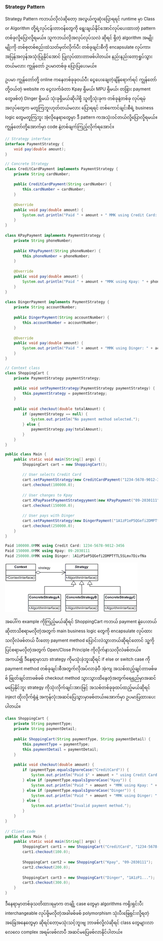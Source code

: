 ### Strategy Pattern

Strategy Pattern ကဘယ်လိုလဲဆိုတော့ အလွယ်ကူဆုံးပြောရရင် runtime မှာ Class or Algorithm တို့ရဲ့လုပ်ငန်းတာ၀န်တွေကို ရွေးချယ်နိုင်အောင်လုပ်ပေးထားတဲ့ pattern တစ်ခုလို့ပြောလို့ရမယ်။ သူကဘယ်လိုအလုပ်လုပ်သလဲ ဆိုရင် ရှိတဲ့ algorithm အမျိုးမျိုးကို တစ်စုတစ်စည်းထဲသတ်မှတ်လိုက်ပီး တစ်ခုချင်းစီကို encapsulate လုပ်ကာ၊ အပြန်အလှန်အသုံးပြုနိုင်အောင် ပြုလုပ်ထားတာဖစ်ပါတယ်။
နည်းနည်းတော့ရှုပ်သွားတယ်မလား ကျွန်တော် ဥပမာတစ်ခု ပြောပြပေးမယ်။

ဥပမာ ကျွန်တော်တို့ online ကနေတစ်ခုခု၀ယ်ပီး ငွေပေးချေတဲ့ချိန်ရောက်ရင် ကျွန်တော်တို့၀ယ်တဲ့ website က ငွေလက်ခံတာ Kpay ရှိမယ်၊ MPU ရှိမယ်၊ တခြား payment တွေဖစ်တဲ့ Dinger ရှိမယ် သုံးခုရှိမယ်ဆိုပါစို့ သူတို့သုံးခုက တစ်ခုနဲ့တစ်ခု လုပ်ရမဲ့ အလုပ်တွေက မတူကြဘူးဟုတ်တယ်မလား ပြောရရင် တစ်ကောင်ချင်းစီရဲ့ business logic တွေမတူကြဘူး အဲ့လိုနေရာတွေမှာ ဒီ pattern ကအသုံး၀င်တယ်လို့ပြောလို့ရမယ်။ ကျွန်တော်တို့အောက်မှာ code နဲ့တစ်ချက်ကြည့်လိုက်ရအောင်။


```java
// Strategy interface
interface PaymentStrategy {
    void pay(double amount);
}
```

```java
// Concrete Strategy
class CreditCardPayment implements PaymentStrategy {
    private String cardNumber;

    public CreditCardPayment(String cardNumber) {
        this.cardNumber = cardNumber;
    }

    @Override
    public void pay(double amount) {
        System.out.println("Paid " + amount + " MMK using Credit Card: " + cardNumber);
    }
}

class KPayPayment implements PaymentStrategy {
    private String phoneNumber;

    public KPayPayment(String phoneNumber) {
        this.phoneNumber = phoneNumber;
    }

    @Override
    public void pay(double amount) {
        System.out.println("Paid " + amount + "MMK using Kpay: " + phoneNumber);
    }
}

class DingerPayment implements PaymentStrategy {
    private String accountNumber;

    public DingerPayment(String accountNumber) {
        this.accountNumber = accountNumber;
    }

    @Override
    public void pay(double amount) {
        System.out.println("Paid " + amount + "MMK using Dinger: " + accountNumber);
    }
}

```

```java
// Context class
class ShoppingCart {
    private PaymentStrategy paymentStrategy;

    public void setPaymentStrategy(PaymentStrategy paymentStrategy) {
        this.paymentStrategy = paymentStrategy;
    }

    public void checkout(double totalAmount) {
        if (paymentStrategy == null) {
            System.out.println("No payment method selected.");
        } else {
            paymentStrategy.pay(totalAmount);
        }
    }
}
```

```java
public class Main {
    public static void main(String[] args) {
        ShoppingCart cart = new ShoppingCart();

        // User selects Credit Card
        cart.setPaymentStrategy(new CreditCardPayment("1234-5678-9012-3456"));
        cart.checkout(100000.0);

        // User changes to Kpay
        cart.KPayPasetPaymentStrategyyment(new KPayPayment("09-2030111"));
        cart.checkout(150000.0);

        // User pays with Dinger
        cart.setPaymentStrategy(new DingerPayment("1A1zP1eP5QGefi2DMPTfTL5SLmv7DivfNa"));
        cart.checkout(250000.0);
    }
}
```

```csharp
Paid 100000.0MMK using Credit Card: 1234-5678-9012-3456
Paid 150000.0MMK using Kpay: 09-2030111
Paid 250000.0MMK using Dinger: 1A1zP1eP5QGefi2DMPTfTL5SLmv7DivfNa
```

![strategy pattern!](./public/strategy-patterns.jpeg)

အပေါ်က example ကိုကြည့်မယ်ဆိုရင် ShoppingCart ကဘယ် payment နဲ့ပေးတယ်ဆိုတာသိစရာမလိုတဲ့အတွက် main business logic တွေကို encapsulate လုပ်ထားသလိုလဲဖစ်တယ် ပီးတော့ payment method ပြောင်းလဲသွားတယ်ဆိုရင်တောင် သူ့ကိုပြင်စရာမလိုတဲ့အတွက် Open/Close Principle ကိုလိုက်နာသလိုလဲဖစ်တယ်။ အကယ်၍ ဒီနေရာမှာသာ strategy ကိုမသုံးခဲ့ဘူးဆိုရင် if else or switch case ကို payment method တစ်ခုချင်းစီအတွက်လိုအပ်လာခဲ့ပီ အဲ့ကျ အသစ်ထည့်ချင်တာဖစ်ဖစ် ဖြုတ်ချင်တာဖစ်ဖစ် checkout method သွားသွားထိနေတဲ့အတွက်ရေရှည်မှာအဆင်မပြေနိုင်ဘူး strategy ကိုသုံးလိုက်ချင်းအားဖြင့် အသစ်တစ်ခုခုထပ်ထည့်မယ်ဆိုရင် inject ထိုးလိုက်ရုံနဲ့ အကုန်လုံးအဆင်ပြေသွားမှာဖစ်တယ်။အောက်မှာ ဥပမာပြထားပေးပါတယ်။

```java
class ShoppingCart {
    private String paymentType;
    private String paymentDetail;

    public ShoppingCart(String paymentType, String paymentDetail) {
        this.paymentType = paymentType;
        this.paymentDetail = paymentDetail;
    }

    public void checkout(double amount) {
        if (paymentType.equalsIgnoreCase("CreditCard")) {
            System.out.println("Paid $" + amount + " using Credit Card: " + paymentDetail);
        } else if (paymentType.equalsIgnoreCase("Kpay")) {
            System.out.println("Paid " + amount + "MMK using Kpay: " + paymentDetail);
        } else if (paymentType.equalsIgnoreCase("Dinger")) {
            System.out.println("Paid " + amount + "MMK using Dinger: " + paymentDetail);
        } else {
            System.out.println("Invalid payment method.");
        }
    }
}

// Client code
public class Main {
    public static void main(String[] args) {
        ShoppingCart cart1 = new ShoppingCart("CreditCard", "1234-5678-9012-3456");
        cart1.checkout(100.0);

        ShoppingCart cart2 = new ShoppingCart("Kpay", "09-2030111");
        cart2.checkout(200.0);

        ShoppingCart cart3 = new ShoppingCart("Dinger", "1A1zP1...");
        cart3.checkout(300.0);
    }
}
```

ဒီနေရာမှာတစ်ခုသတိထားရမှာက တချို့ case တွေမှာ algorithms ကရိုးရှင်းပီး interchangeable လုပ်ဖို့မလိုတဲ့အခါဖစ်ဖစ် polymorphism သုံးပီးဖြေရှင်းလို့ရတဲ့အခြေအနေတွေမှာ ဆိုရင်တော့မသုံးသင့်ဘူးဗျ ဘာဖစ်လို့လဲဆိုရင် class တွေများလာလေလေ complex အရမ်းဖစ်လာပီ အဆင်မပြေဖစ်လာနိုင်ပါတယ်။